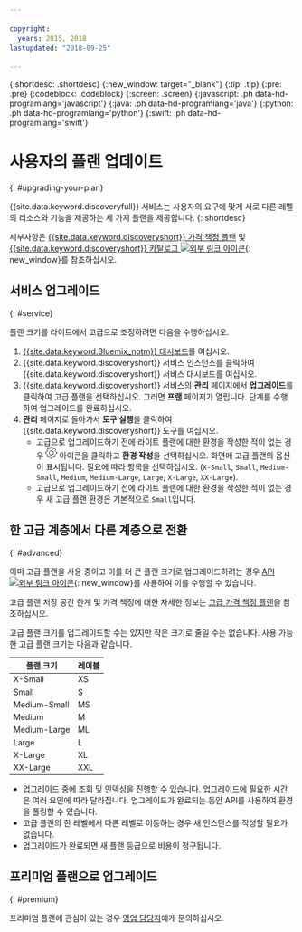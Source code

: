 ```yaml
---

copyright:
  years: 2015, 2018
lastupdated: "2018-09-25"

---
```


{:shortdesc: .shortdesc}
{:new_window: target="_blank"}
{:tip: .tip}
{:pre: .pre}
{:codeblock: .codeblock}
{:screen: .screen}
{:javascript: .ph data-hd-programlang='javascript'}
{:java: .ph data-hd-programlang='java'}
{:python: .ph data-hd-programlang='python'}
{:swift: .ph data-hd-programlang='swift'}

# 사용자의 플랜 업데이트
{: #upgrading-your-plan}

{{site.data.keyword.discoveryfull}} 서비스는 사용자의 요구에 맞게 서로 다른 레벨의 리소스와 기능을 제공하는 세 가지 플랜을 제공합니다.
{: shortdesc}

세부사항은 [{{site.data.keyword.discoveryshort}} 가격 책정 플랜](/docs/services/discovery/pricing-details.html) 및 [{{site.data.keyword.discoveryshort}} 카탈로그 ![외부 링크 아이콘](../../icons/launch-glyph.svg "외부 링크 아이콘")](https://console.ng.bluemix.net/catalog/services/discovery/){: new_window}를 참조하십시오.

## 서비스 업그레이드
{: #service} 

플랜 크기를 라이트에서 고급으로 조정하려면 다음을 수행하십시오.

1. [{{site.data.keyword.Bluemix_notm}} 대시보드](https://console.{DomainName}/dashboard)를 여십시오. 
1. {{site.data.keyword.discoveryshort}} 서비스 인스턴스를 클릭하여 {{site.data.keyword.discoveryshort}} 서비스 대시보드를 여십시오.
1. {{site.data.keyword.discoveryshort}} 서비스의 **관리** 페이지에서 **업그레이드**를 클릭하여 고급 플랜을 선택하십시오. 그러면 **프랜** 페이지가 열립니다. 단계를 수행하여 업그레이드를 완료하십시오. 
1. **관리** 페이지로 돌아가서 **도구 실행**을 클릭하여 {{site.data.keyword.discoveryshort}} 도구를 여십시오.
   - 고급으로 업그레이드하기 전에 라이트 플랜에 대한 환경을 작성한 적이 없는 경우 ![Cog](images/icon_settings.png) 아이콘을 클릭하고 **환경 작성**을 선택하십시오. 화면에 고급 플랜의 옵션이 표시됩니다. 필요에 따라 항목을 선택하십시오. (`X-Small`, `Small`, `Medium-Small`, `Medium`, `Medium-Large`, `Large`, `X-Large`, `XX-Large`).
   - 고급으로 업그레이드하기 전에 라이트 플랜에 대한 환경을 작성한 적이 없는 경우 새 고급 플랜 환경은 기본적으로 `Small`입니다.  

## 한 고급 계층에서 다른 계층으로 전환
{: #advanced} 

이미 고급 플랜을 사용 중이고 이를 더 큰 플랜 크기로 업그레이드하려는 경우 [API ![외부 링크 아이콘](../../icons/launch-glyph.svg "외부 링크 아이콘")](https://www.ibm.com/watson/developercloud/discovery/api/v1/curl.html?curl#update-environment){: new_window}를 사용하여 이를 수행할 수 있습니다. 

고급 플랜 저장 공간 한계 및 가격 책정에 대한 자세한 정보는 [고급 가격 책정 플랜](/docs/services/discovery/pricing-details.html#advanced)을 참조하십시오.

고급 플랜 크기를 업그레이드할 수는 있지만 작은 크기로 줄일 수는 없습니다. 사용 가능한 고급 플랜 크기는 다음과 같습니다. 

플랜 크기 | 레이블 
--------- | ------ 
X-Small | XS 
Small | S 
Medium-Small | MS 
Medium | M 
Medium-Large | ML 
Large | L
X-Large | XL 
XX-Large | XXL 

- 업그레이드 중에 조회 및 인덱싱을 진행할 수 있습니다. 업그레이드에 필요한 시간은 여러 요인에 따라 달라집니다. 업그레이드가 완료되는 동안 API를 사용하여 환경을 폴링할 수 있습니다.
- 고급 플랜의 한 레벨에서 다른 레벨로 이동하는 경우 새 인스턴스를 작성할 필요가 없습니다.  
- 업그레이드가 완료되면 새 플랜 등급으로 비용이 청구됩니다.

## 프리미엄 플랜으로 업그레이드
{: #premium}

프리미엄 플랜에 관심이 있는 경우 [영업 담당자](https://ibm.biz/contact-wdc-premium)에게 문의하십시오.  
